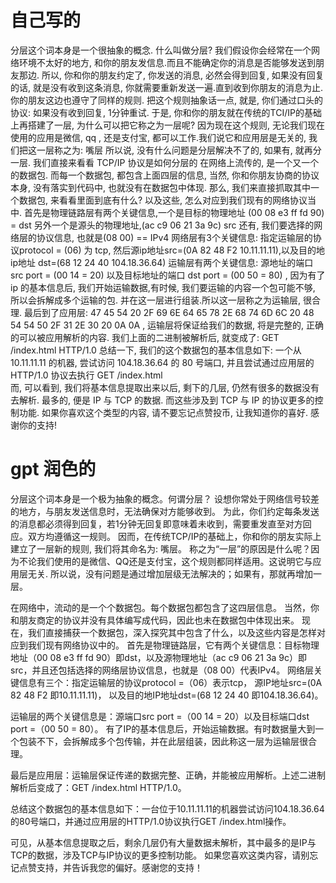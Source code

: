 # 自己写的
分层这个词本身是一个很抽象的概念. 
什么叫做分层? 我们假设你会经常在一个网络环境不太好的地方, 和你的朋友发信息.而且不能确定你的消息是否能够发送到朋友那边. 所以, 你和你的朋友约定了, 你发送的消息, 必然会得到回复, 如果没有回复的话, 就是没有收到这条消息, 你就需要重新发送一遍.直到收到你朋友的消息为止. 你的朋友这边也遵守了同样的规则. 
把这个规则抽象话一点, 就是, 你们通过口头的协议: 如果没有收到回复, 1分钟重试. 于是, 你和你的朋友就在传统的TCI/IP的基础上再搭建了一层, 为什么可以把它称之为一层呢? 
因为现在这个规则, 无论我们现在使用的应用是微信, qq , 还是支付宝, 都可以工作.我们说它和应用层是无关的, 我们把这一层称之为: 嘴层
所以说, 没有什么问题是分层解决不了的, 如果有, 就再分一层. 
我们直接来看看 TCP/IP 协议是如何分层的
在网络上流传的, 是一个又一个的数据包. 而每一个数据包, 都包含上面四层的信息, 当然, 你和你朋友协商的协议本身, 没有落实到代码中, 也就没有在数据包中体现. 
那么, 我们来直接抓取其中一个数据包, 来看看里面到底有什么? 以及这些, 怎么对应到我们现有的网络协议当中. 
首先是物理链路层有两个关键信息,一个是目标的物理地址 (00 08 e3 ff fd 90) = dst 另外一个是源头的物理地址,(ac c9 06 21 3a 9c) src 还有, 我们要选择的网络层的协议信息, 也就是(08 00) == IPv4 
网络层有3个关键信息:  指定运输层的协议protocol = (06) 为 tcp, 然后源ip地址src=(0A 82 48 F2 10.11.11.11),以及目的地ip地址 dst=(68 12 24 40  104.18.36.64) 
运输层有两个关键信息:  源地址的端口src port = (00 14 = 20) 以及目标地址的端口 dst port = (00 50 = 80) ,
因为有了 ip 的基本信息后, 我们开始运输数据,有时候, 我们要运输的内容一个包可能不够, 所以会拆解成多个运输的包. 并在这一层进行组装.所以这一层称之为运输层, 很合理.
最后到了应用层: 47 45 54 20 2F 69 6E 64 65 78 2E 68 74 6D 6C 20 48 54 54 50 2F 31 2E 30 20 0A 0A , 
运输层将保证给我们的数据, 将是完整的, 正确的可以被应用解析的内容. 我们上面的二进制被解析后, 就变成了: GET /index.html HTTP/1.0
总结一下, 我们的这个数据包的基本信息如下: 一个从 10.11.11.11 的机器, 尝试访问 104.18.36.64 的 80 号端口, 并且尝试通过应用层的 HTTP/1.0 协议去执行 GET /index.html  
而, 可以看到, 我们将基本信息提取出来以后, 剩下的几层, 仍然有很多的数据没有去解析. 最多的, 便是 IP 与 TCP 的数据. 而这些涉及到 TCP 与 IP 的协议更多的控制功能. 
如果你喜欢这个类型的内容, 请不要忘记点赞投币, 让我知道你的喜好. 感谢你的支持!


# gpt 润色的
分层这个词本身是一个极为抽象的概念。何谓分层？
设想你常处于网络信号较差的地方，与朋友发送信息时，无法确保对方能够收到。
为此，你们约定每条发送的消息都必须得到回复，若1分钟无回复即意味着未收到，需要重发直至对方回应。双方均遵循这一规则。
因而，在传统TCP/IP的基础上，你和你的朋友实际上建立了一层新的规则, 我们将其命名为: 嘴层。
称之为“一层”的原因是什么呢？因为不论我们使用的是微信、QQ还是支付宝，这个规则都同样适用。这说明它与应用层无关.
所以说，没有问题是通过增加层级无法解决的；如果有，那就再增加一层。

在网络中，流动的是一个个数据包。每个数据包都包含了这四层信息。
当然，你和朋友商定的协议并没有具体编写成代码，因此也未在数据包中体现出来。
现在，我们直接捕获一个数据包，深入探究其中包含了什么，以及这些内容是怎样对应到我们现有网络协议中的。
首先是物理链路层，它有两个关键信息：目标物理地址（00 08 e3 ff fd 90）即dst，以及源物理地址（ac c9 06 21 3a 9c）即src，并且还包括选择的网络层协议信息，也就是（08 00）代表IPv4。
网络层关键信息有三个：指定运输层的协议protocol =（06）表示tcp，
源IP地址src=(0A 82 48 F2 即10.11.11.11)，
以及目的地IP地址dst=(68 12 24 40 即104.18.36.64)。

运输层的两个关键信息是：源端口src port =（00 14 = 20）以及目标端口dst port =（00 50 = 80）。
有了IP的基本信息后，开始运输数据。有时数据量大到一个包装不下，会拆解成多个包传输，并在此层组装，因此称这一层为运输层很合理。

最后是应用层：运输层保证传递的数据完整、正确，并能被应用解析。上述二进制解析后变成了：GET /index.html HTTP/1.0。

总结这个数据包的基本信息如下：一台位于10.11.11.11的机器尝试访问104.18.36.64的80号端口，并通过应用层的HTTP/1.0协议执行GET /index.html操作。

可见，从基本信息提取之后，剩余几层仍有大量数据未解析，其中最多的是IP与TCP的数据，涉及TCP与IP协议的更多控制功能。
如果您喜欢这类内容，请别忘记点赞支持，并告诉我您的偏好。感谢您的支持！
